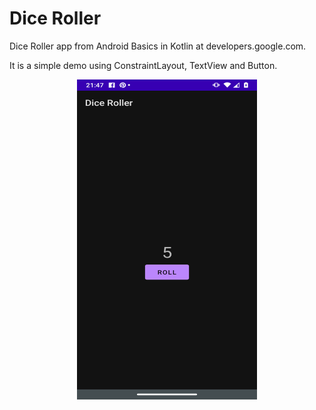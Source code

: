 # Dice Roller

Dice Roller app from Android Basics in Kotlin at developers.google.com.

It is a simple demo using ConstraintLayout, TextView and Button.

<center><img src="screenshot-Dice-Roller-app.png" height=512 width=288 /></center>
